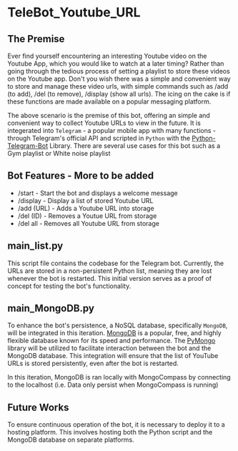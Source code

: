 # TeleBot_Youtube_URL

## The Premise
Ever find yourself encountering an interesting Youtube video on the Youtube App, which you would like to watch at a later timing? Rather than going through the tedious process of setting a playlist to store these videos on the Youtube app. Don't you wish there was a simple and convenient way to store and manage these video urls, with simple commands such as /add (to add), /del (to remove), /display (show all urls). The icing on the cake is if these functions are made available on a popular messaging platform.

The above scenario is the premise of this bot, offering an simple and convenient way to collect Youtube URLs to view in the future. It is integerated into `Telegram` - a popular mobile app with many functions - through Telegram's official API and scripted in `Python` with the [Python-Telegram-Bot](https://python-telegram-bot.org/) Library. There are several use cases for this bot such as a Gym playlist or White noise playlist

## Bot Features - More to be added
* /start - Start the bot and displays a welcome message
* /display - Display a list of stored Youtube URL
* /add (URL) - Adds a Youtube URL into storage 
* /del (ID) - Removes a Youtue URL from storage
* /del all - Removes all Youtube URL from storage

## main_list.py
This script file contains the codebase for the Telegram bot. Currently, the URLs are stored in a non-persistent Python list, meaning they are lost whenever the bot is restarted. This initial version serves as a proof of concept for testing the bot's functionality.

## main_MongoDB.py
To enhance the bot's persistence, a NoSQL database, specifically `MongoDB`, will be integrated in this iteration. [MongoDB](https://www.mongodb.com/docs/manual/reference/method/js-collection/) is a popular, free, and highly flexible database known for its speed and performance. The [PyMongo](https://www.mongodb.com/resources/languages/mongoengine-pymongo) library will be utilized to facilitate interaction between the bot and the MongoDB database. This integration will ensure that the list of YouTube URLs is stored persistently, even after the bot is restarted. 

In this iteration, MongoDB is ran locally with MongoCompass by connecting to the localhost (i.e. Data only persist when MongoCompass is running)

## Future Works
To ensure continuous operation of the bot, it is necessary to deploy it to a hosting platform. This involves hosting both the Python script and the MongoDB database on separate platforms.

